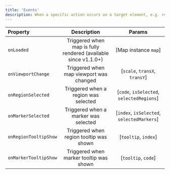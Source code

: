 ```yaml
---
title: 'Events'
description: When a specific action occurs on a target element, e.g. region hover, marker hover, region click, etc, a handler function is executed.
---
```


| Property | Description | Params |
| :--------- | :-----------:  | :-----------: |
| `onLoaded` | Triggered when map is fully rendered (available since v1.1.0+) | [Map instance `map`]  |
| `onViewportChange` | Triggered when map viewport was changed | [`scale`, `transX`, `transY`]  |
| `onRegionSelected` | Triggered when a region was selected | [`code`, `isSelected`, `selectedRegions`]  |
| `onMarkerSelected` | Triggered when a marker was selected | [`index`, `isSelected`, `selectedMarkers`]  |
| `onRegionTooltipShow` | Triggered when region tooltip was shown | [`tooltip`, `index`]  |
| `onMarkerTooltipShow` | Triggered when marker tooltip was shown | [`tooltip`, `code`]  |

<!-- ## Loaded
- Name: `onLoaded`
  - Params: (`map`: The map instance)
  - Description: Triggered when map is fully rendered (available since v1.1.0+)

```js
const map = new jsVectorMap({ 
  onLoaded(map) {
    // This is a great opportunity and useful use-case to handle the reszing of the window.
    window.addEventListener('resize', () => {
      map.updateSize()
    })
  }
})
```

## Viewport change
- Name: `onViewportChange`
  - Params: (`scale`, `transX`, `transY`)
  - Description: Triggered when map viewport was changed

```js
const map = new jsVectorMap({ 
  onViewportChange(scale, transX, transY) {
    // Do something
  }
})
```

## Region selected
- Name: `onRegionSelected`
  - Params: (`code`, `isSelected`, `selectedRegions`)
  - Description: Triggered when a region was selected

```js
const map = new jsVectorMap({ 
  onRegionSelected(code, isSelected, selectedRegions) {
    if (code === 'EG') {
      alert('Hello Egypt.')
    }
  }
})
```

## Marker selected
- Name: `onMarkerSelected`
  - Params: (`index`, `isSelected`, `selectedMarkers`)
  - Description: Triggered when a marker was selected

```js
const map = new jsVectorMap({ 
  onMarkerSelected(index, isSelected, selectedMarkers) {
    if (index === 0) {
      // Do something
    }
  }
})
```

## Region tooltip show
- Name: `onRegionTooltipShow`
  - Params: (`tooltip`, `code`)
  - Description: Triggered when region tooltip was shown

```js
const map = new jsVectorMap({
  onRegionTooltipShow (tooltip, index) {
    // Yes, you can use `css` and `text` methods, they're built-in for jsVectorMap not a jQuery code.
    tooltip.css({ backgroundColor: 'red' }).text(
      tooltip.text() + ' (Hello this is a modified text!)'
    )
  }
})
```

## Marker tooltip show
- Name: `onMarkerTooltipShow`
  - Params: (`tooltip`, `code`)
  - Description: Triggered when marker tooltip was shown

```js
const map = new jsVectorMap({ 
  onMarkerTooltipShow(tooltip, index) {
    tooltip.text('<h5>' + tooltip.text() + '</h5>')
  }
})
``` -->